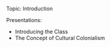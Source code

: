 Topic: Introduction

Presentations:
 - Introducing the Class
 - The Concept of Cultural Colonialism
